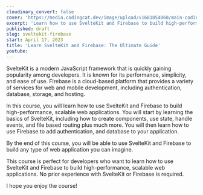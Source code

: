 ```yaml
---
cloudinary_convert: false
cover: 'https://media.codingcat.dev/image/upload/v1681854060/main-codingcatdev-photo/courses/sveltekit-firebase/SvelteFirebaseCourse.png'
excerpt: 'Learn how to use SvelteKit and Firebase to build high-performance, scalable web applications.'
published: draft
slug: sveltekit-firebase
start: April 17, 2023
title: 'Learn SvelteKit and Firebase: The Ultimate Guide'
youtube:
---
```


SvelteKit is a modern JavaScript framework that is quickly gaining popularity among developers. It is known for its performance, simplicity, and ease of use. Firebase is a cloud-based platform that provides a variety of services for web and mobile development, including authentication, database, storage, and hosting.

In this course, you will learn how to use SvelteKit and Firebase to build high-performance, scalable web applications. You will start by learning the basics of SvelteKit, including how to create components, use state, handle events, and file based routing plus much more. You will then learn how to use Firebase to add authentication, and database to your application.

By the end of this course, you will be able to use SvelteKit and Firebase to build any type of web application you can imagine.

This course is perfect for developers who want to learn how to use SvelteKit and Firebase to build high-performance, scalable web applications. No prior experience with SvelteKit or Firebase is required.

I hope you enjoy the course!
